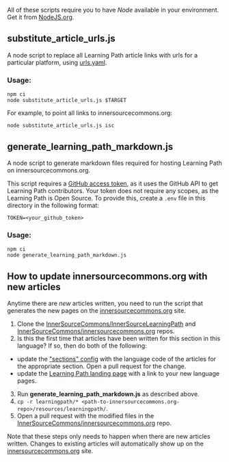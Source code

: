 All of these scripts require you to have _Node_ available in your environment.
Get it from [NodeJS.org](https://nodejs.org/en/).

## substitute_article_urls.js

A node script to replace all Learning Path article links with urls for a particular platform, using [urls.yaml](../config/urls.yaml).

### Usage:
```
npm ci
node substitute_article_urls.js $TARGET
```
For example, to point all links to innersourcecommons.org:
```
node substitute_article_urls.js isc
```

## generate_learning_path_markdown.js

A node script to generate markdown files required for hosting Learning Path on innersourcecommons.org.

This script requires a [GitHub access token](https://docs.github.com/en/free-pro-team@latest/github/authenticating-to-github/creating-a-personal-access-token), as it uses the GitHub API to get Learning Path contributors. Your token does not require any scopes, as the Learning Path is Open Source. To provide this, create a `.env` file in this directory in the following format:
```
TOKEN=<your_github_token>
```

### Usage:
```
npm ci
node generate_learning_path_markdown.js
```

## How to update innersourcecommons.org with new articles

Anytime there are _new_ articles written, you need to run the script that generates the new pages on the [innersourcecommons.org] site.

1. Clone the [InnerSourceCommons/InnerSourceLearningPath] and [InnerSourceCommons/innersourcecommons.org] repos.
1. Is this the first time that articles have been written for this section in this language?
If so, then do both of the following:

  * update the ["sections" config](https://github.com/InnerSourceCommons/InnerSourceLearningPath/blob/master/scripts/generate_learning_path_markdown.js#L37) with the language code of the articles for the appropriate section.
Open a pull request for the change.
  * update the [Learning Path landing page](https://github.com/InnerSourceCommons/innersourcecommons.org/blob/master/resources/learningpath/index.md) with a link to your new language pages.

3. Run **generate_learning_path_markdown.js** as described above.
3. `cp -r learningpath/* <path-to-innersourcecommons.org-repo>/resources/learningpath/`.
3. Open a pull request with the modified files in the [InnerSourceCommons/innersourcecommons.org] repo.

Note that these steps only needs to happen when there are new articles written.
Changes to existing articles will automatically show up on the [innersourcecommons.org] site.

[innersourcecommons.org]: http://www.innersourcecommons.org/
[InnerSourceCommons/InnerSourceLearningPath]: https://github.com/InnerSourceCommons/InnerSourceLearningPath/
[InnerSourceCommons/innersourcecommons.org]: https://github.com/InnerSourceCommons/innersourcecommons.org
